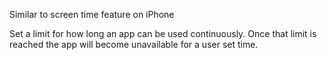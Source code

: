 Similar to screen time feature on iPhone

Set a limit for how long an app can be used continuously. Once that limit is reached the app will become unavailable for a user set time.
